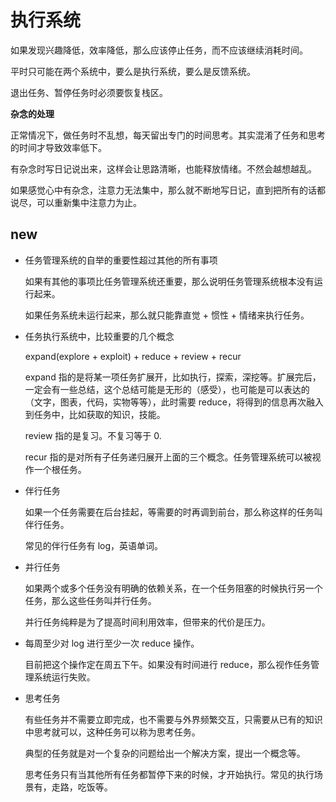 # 执行系统

如果发现兴趣降低，效率降低，那么应该停止任务，而不应该继续消耗时间。

平时只可能在两个系统中，要么是执行系统，要么是反馈系统。

退出任务、暂停任务时必须要恢复栈区。

**杂念的处理**

正常情况下，做任务时不乱想，每天留出专门的时间思考。其实混淆了任务和思考的时间才导致效率低下。

有杂念时写日记说出来，这样会让思路清晰，也能释放情绪。不然会越想越乱。

如果感觉心中有杂念，注意力无法集中，那么就不断地写日记，直到把所有的话都说尽，可以重新集中注意力为止。

## new

* 任务管理系统的自举的重要性超过其他的所有事项

    如果有其他的事项比任务管理系统还重要，那么说明任务管理系统根本没有运行起来。

    如果任务系统未运行起来，那么就只能靠直觉 + 惯性 + 情绪来执行任务。

* 任务执行系统中，比较重要的几个概念

    expand(explore + exploit) + reduce + review + recur

    expand 指的是将某一项任务扩展开，比如执行，探索，深挖等。扩展完后，一定会有一些总结，这个总结可能是无形的（感受），也可能是可以表达的（文字，图表，代码，实物等等），此时需要 reduce，将得到的信息再次融入到任务中，比如获取的知识，技能。

    review 指的是复习。不复习等于 0.

    recur 指的是对所有子任务递归展开上面的三个概念。任务管理系统可以被视作一个根任务。

* 伴行任务

    如果一个任务需要在后台挂起，等需要的时再调到前台，那么称这样的任务叫伴行任务。

    常见的伴行任务有 log，英语单词。

* 并行任务

    如果两个或多个任务没有明确的依赖关系，在一个任务阻塞的时候执行另一个任务，那么这些任务叫并行任务。

    并行任务纯粹是为了提高时间利用效率，但带来的代价是压力。

* 每周至少对 log 进行至少一次 reduce 操作。

    目前把这个操作定在周五下午。如果没有时间进行 reduce，那么视作任务管理系统运行失败。

* 思考任务

    有些任务并不需要立即完成，也不需要与外界频繁交互，只需要从已有的知识中思考就可以，这种任务可以称为思考任务。

    典型的任务就是对一个复杂的问题给出一个解决方案，提出一个概念等。

    思考任务只有当其他所有任务都暂停下来的时候，才开始执行。常见的执行场景有，走路，吃饭等。